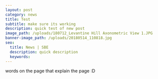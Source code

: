 ```yaml
---
layout: post
category: news
title: Test
subtitle: make sure its working
description: quick test of new post
image_path: /uploads/180712_Levantine Hill Axonometric View 1.JPG
banner-image_path: /uploads/20180514_110818.jpg
seo:
  title: News | SBE
  description: quick description
  keywords:
---
```

words on the page that explain the page :D